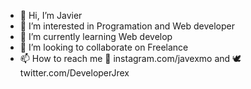 - 👋 Hi, I’m Javier
- 👀 I’m interested in Programation and Web developer
- 🌱 I’m currently learning Web develop
- 💞️ I’m looking to collaborate on Freelance
- 📫 How to reach me 📸 instagram.com/javexmo and 🕊️ twitter.com/DeveloperJrex

<!---
jotarexx/jotarexx is a ✨ special ✨ repository because its `README.md` (this file) appears on your GitHub profile.
You can click the Preview link to take a look at your changes.
--->

